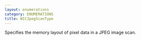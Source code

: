 ```yaml
---
layout: enumerations
category: ENUMERATIONS
title: WICJpegScanType
---
```


Specifies the memory layout of pixel data in a JPEG image scan.

